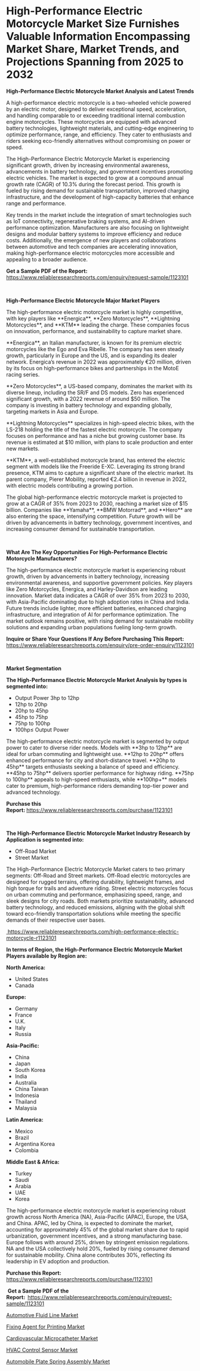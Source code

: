 <p><h1>High-Performance Electric Motorcycle Market Size Furnishes Valuable Information Encompassing Market Share, Market Trends, and Projections Spanning from 2025 to 2032</h1></p><p><strong>High-Performance Electric Motorcycle Market Analysis and Latest Trends</strong></p>
<p><p>A high-performance electric motorcycle is a two-wheeled vehicle powered by an electric motor, designed to deliver exceptional speed, acceleration, and handling comparable to or exceeding traditional internal combustion engine motorcycles. These motorcycles are equipped with advanced battery technologies, lightweight materials, and cutting-edge engineering to optimize performance, range, and efficiency. They cater to enthusiasts and riders seeking eco-friendly alternatives without compromising on power or speed.</p><p>The High-Performance Electric Motorcycle Market is experiencing significant growth, driven by increasing environmental awareness, advancements in battery technology, and government incentives promoting electric vehicles. The market is expected to grow at a compound annual growth rate (CAGR) of 10.3% during the forecast period. This growth is fueled by rising demand for sustainable transportation, improved charging infrastructure, and the development of high-capacity batteries that enhance range and performance.</p><p>Key trends in the market include the integration of smart technologies such as IoT connectivity, regenerative braking systems, and AI-driven performance optimization. Manufacturers are also focusing on lightweight designs and modular battery systems to improve efficiency and reduce costs. Additionally, the emergence of new players and collaborations between automotive and tech companies are accelerating innovation, making high-performance electric motorcycles more accessible and appealing to a broader audience.</p></p>
<p><strong>Get a Sample PDF of the Report:&nbsp;</strong> <a href="https://www.reliableresearchreports.com/enquiry/request-sample/1123101?utm_campaign=16&utm_medium=2&utm_source=Github&utm_content=ia&utm_term=24012025&utm_id=high-performance-electric-motorcycle">https://www.reliableresearchreports.com/enquiry/request-sample/1123101</a></p>
<p>&nbsp;</p>
<p><strong>High-Performance Electric Motorcycle Major Market Players</strong></p>
<p><p>The high-performance electric motorcycle market is highly competitive, with key players like **Energica**, **Zero Motorcycles**, **Lightning Motorcycles**, and **KTM** leading the charge. These companies focus on innovation, performance, and sustainability to capture market share.</p><p>**Energica**, an Italian manufacturer, is known for its premium electric motorcycles like the Ego and Eva Ribelle. The company has seen steady growth, particularly in Europe and the US, and is expanding its dealer network. Energica’s revenue in 2022 was approximately €20 million, driven by its focus on high-performance bikes and partnerships in the MotoE racing series.</p><p>**Zero Motorcycles**, a US-based company, dominates the market with its diverse lineup, including the SR/F and DS models. Zero has experienced significant growth, with a 2022 revenue of around $50 million. The company is investing in battery technology and expanding globally, targeting markets in Asia and Europe.</p><p>**Lightning Motorcycles** specializes in high-speed electric bikes, with the LS-218 holding the title of the fastest electric motorcycle. The company focuses on performance and has a niche but growing customer base. Its revenue is estimated at $10 million, with plans to scale production and enter new markets.</p><p>**KTM**, a well-established motorcycle brand, has entered the electric segment with models like the Freeride E-XC. Leveraging its strong brand presence, KTM aims to capture a significant share of the electric market. Its parent company, Pierer Mobility, reported €2.4 billion in revenue in 2022, with electric models contributing a growing portion.</p><p>The global high-performance electric motorcycle market is projected to grow at a CAGR of 35% from 2023 to 2030, reaching a market size of $15 billion. Companies like **Yamaha**, **BMW Motorrad**, and **Hero** are also entering the space, intensifying competition. Future growth will be driven by advancements in battery technology, government incentives, and increasing consumer demand for sustainable transportation.</p></p>
<p>&nbsp;</p>
<p><strong>What Are The Key Opportunities For High-Performance Electric Motorcycle Manufacturers?</strong></p>
<p><p>The high-performance electric motorcycle market is experiencing robust growth, driven by advancements in battery technology, increasing environmental awareness, and supportive government policies. Key players like Zero Motorcycles, Energica, and Harley-Davidson are leading innovation. Market data indicates a CAGR of over 35% from 2023 to 2030, with Asia-Pacific dominating due to high adoption rates in China and India. Future trends include lighter, more efficient batteries, enhanced charging infrastructure, and integration of AI for performance optimization. The market outlook remains positive, with rising demand for sustainable mobility solutions and expanding urban populations fueling long-term growth.</p></p>
<p><strong>Inquire or Share Your Questions If Any Before Purchasing This Report:</strong> <a href="https://www.reliableresearchreports.com/enquiry/pre-order-enquiry/1123101?utm_campaign=16&utm_medium=2&utm_source=Github&utm_content=ia&utm_term=24012025&utm_id=high-performance-electric-motorcycle">https://www.reliableresearchreports.com/enquiry/pre-order-enquiry/1123101</a></p>
<p>&nbsp;</p>
<p><strong>Market Segmentation</strong></p>
<p><strong>The High-Performance Electric Motorcycle Market Analysis by types is segmented into:</strong></p>
<p><ul><li>Output Power 3hp to 12hp</li><li>12hp to 20hp</li><li>20hp to 45hp</li><li>45hp to 75hp</li><li>75hp to 100hp</li><li>100hp≤ Output Power</li></ul></p>
<p><p>The high-performance electric motorcycle market is segmented by output power to cater to diverse rider needs. Models with **3hp to 12hp** are ideal for urban commuting and lightweight use. **12hp to 20hp** offers enhanced performance for city and short-distance travel. **20hp to 45hp** targets enthusiasts seeking a balance of speed and efficiency. **45hp to 75hp** delivers sportier performance for highway riding. **75hp to 100hp** appeals to high-speed enthusiasts, while **100hp+** models cater to premium, high-performance riders demanding top-tier power and advanced technology.</p></p>
<p><strong>Purchase this Report:&nbsp;</strong><a href="https://www.reliableresearchreports.com/purchase/1123101?utm_campaign=16&utm_medium=2&utm_source=Github&utm_content=ia&utm_term=24012025&utm_id=high-performance-electric-motorcycle">https://www.reliableresearchreports.com/purchase/1123101</a></p>
<p>&nbsp;</p>
<p><strong>The High-Performance Electric Motorcycle Market Industry Research by Application is segmented into:</strong></p>
<p><ul><li>Off-Road Market</li><li>Street Market</li></ul></p>
<p><p>The High-Performance Electric Motorcycle Market caters to two primary segments: Off-Road and Street markets. Off-Road electric motorcycles are designed for rugged terrains, offering durability, lightweight frames, and high torque for trails and adventure riding. Street electric motorcycles focus on urban commuting and performance, emphasizing speed, range, and sleek designs for city roads. Both markets prioritize sustainability, advanced battery technology, and reduced emissions, aligning with the global shift toward eco-friendly transportation solutions while meeting the specific demands of their respective user bases.</p></p>
<p><a href="https://www.reliableresearchreports.com/high-performance-electric-motorcycle-r1123101?utm_campaign=16&utm_medium=2&utm_source=Github&utm_content=ia&utm_term=24012025&utm_id=high-performance-electric-motorcycle">&nbsp;https://www.reliableresearchreports.com/high-performance-electric-motorcycle-r1123101</a></p>
<p><strong>In terms of Region, the High-Performance Electric Motorcycle Market Players available by Region are:</strong></p>
<p>
    <p> <strong> North America: </strong>
        <ul>
            <li>United States</li>
            <li>Canada</li>
        </ul>
        </p> 
    <p> <strong> Europe: </strong>
        <ul>
            <li>Germany</li>
            <li>France</li>
            <li>U.K.</li>
            <li>Italy</li>
            <li>Russia</li>
        </ul>
        </p> 
    <p> <strong> Asia-Pacific: </strong>
        <ul>
            <li>China</li>
            <li>Japan</li>
            <li>South Korea</li>
            <li>India</li>
            <li>Australia</li>
            <li>China Taiwan</li>
            <li>Indonesia</li>
            <li>Thailand</li>
            <li>Malaysia</li>
        </ul>
        </p> 
    <p> <strong> Latin America: </strong>
        <ul>
            <li>Mexico</li>
            <li>Brazil</li>
            <li>Argentina Korea</li>
            <li>Colombia</li>
        </ul>
        </p> 
    <p> <strong> Middle East & Africa: </strong>
        <ul>
            <li>Turkey</li>
            <li>Saudi</li>
            <li>Arabia</li>
            <li>UAE</li>
            <li>Korea</li>
        </ul>
    </p>
    </p>
<p><p>The high-performance electric motorcycle market is experiencing robust growth across North America (NA), Asia-Pacific (APAC), Europe, the USA, and China. APAC, led by China, is expected to dominate the market, accounting for approximately 45% of the global market share due to rapid urbanization, government incentives, and a strong manufacturing base. Europe follows with around 25%, driven by stringent emission regulations. NA and the USA collectively hold 20%, fueled by rising consumer demand for sustainable mobility. China alone contributes 30%, reflecting its leadership in EV adoption and production.</p></p>
<p><strong>Purchase this Report: </strong><a href="https://www.reliableresearchreports.com/purchase/1123101?utm_campaign=16&utm_medium=2&utm_source=Github&utm_content=ia&utm_term=24012025&utm_id=high-performance-electric-motorcycle">https://www.reliableresearchreports.com/purchase/1123101</a></p>
<p>&nbsp;<strong>Get a Sample PDF of the Report:&nbsp;&nbsp;</strong><a href="https://www.reliableresearchreports.com/enquiry/request-sample/1123101?utm_campaign=16&utm_medium=2&utm_source=Github&utm_content=ia&utm_term=24012025&utm_id=high-performance-electric-motorcycle">https://www.reliableresearchreports.com/enquiry/request-sample/1123101</a></p>
<p><strong></strong></p>
<p><p><a href="https://github.com/rosamariarocque98/Market-Research-Report-List-1/blob/main/automotive-fluid-line-market.md?utm_campaign=16&utm_medium=2&utm_source=Github&utm_content=ia&utm_term=24012025&utm_id=high-performance-electric-motorcycle">Automotive Fluid Line Market</a></p><p><a href="https://www.linkedin.com/pulse/growth-projections-fixing-agent-printing-market-in-depth-pvshc?utm_campaign=16&utm_medium=2&utm_source=Github&utm_content=ia&utm_term=24012025&utm_id=high-performance-electric-motorcycle">Fixing Agent for Printing Market</a></p><p><a href="https://www.linkedin.com/pulse/cardiovascular-microcatheter-market-dynamics-future-nzotc?utm_campaign=16&utm_medium=2&utm_source=Github&utm_content=ia&utm_term=24012025&utm_id=high-performance-electric-motorcycle">Cardiovascular Microcatheter Market</a></p><p><a href="https://www.linkedin.com/pulse/hvac-control-sensor-market-analysis-striking-cagr-46-from-haywf?utm_campaign=16&utm_medium=2&utm_source=Github&utm_content=ia&utm_term=24012025&utm_id=high-performance-electric-motorcycle">HVAC Control Sensor Market</a></p><p><a href="https://github.com/MariaWashington76/Market-Research-Report-List-1/blob/main/automobile-plate-spring-assembly-market.md?utm_campaign=16&utm_medium=2&utm_source=Github&utm_content=ia&utm_term=24012025&utm_id=high-performance-electric-motorcycle">Automobile Plate Spring Assembly Market</a></p></p>